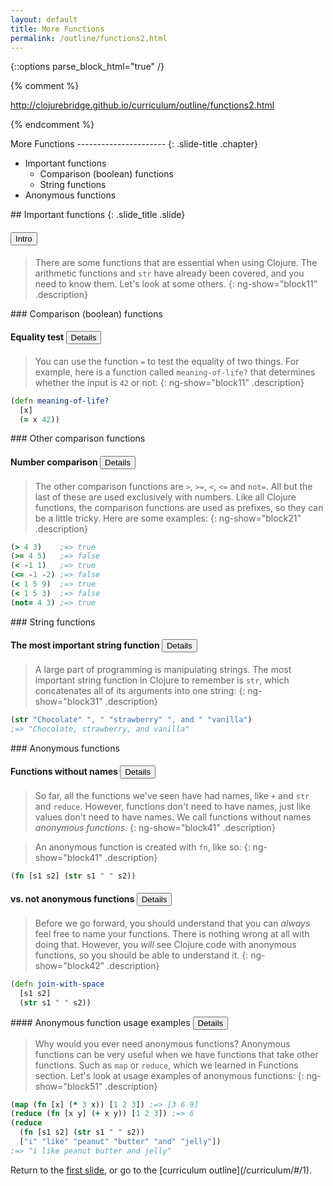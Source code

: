 ```yaml
---
layout: default
title: More Functions
permalink: /outline/functions2.html
---
```


{::options parse_block_html="true" /}

{% comment %}

http://clojurebridge.github.io/curriculum/outline/functions2.html

{% endcomment %}

<section>
More Functions
----------------------
{: .slide-title .chapter}

* Important functions
    * Comparison (boolean) functions
    * String functions
* Anonymous functions
</section>

<section>
## Important functions
{: .slide_title .slide}

#### <button class="link" ng-model="block11" ng-click="block11=!block11">Intro</button>

> There are some functions that are essential when using Clojure. The
arithmetic functions and `str` have already been covered, and you need
to know them. Let's look at some others.
{: ng-show="block11" .description}
</section>

<section>
### Comparison (boolean) functions

#### Equality test <button class="link" ng-model="block11" ng-click="block11=!block11">Details</button>

> You can use the function `=` to test the equality of two things. For
> example, here is a function called `meaning-of-life?` that
> determines whether the input is `42` or not:
{: ng-show="block11" .description}

```clojure
(defn meaning-of-life?
  [x]
  (= x 42))
```
</section>

<section>
### Other comparison functions

#### Number comparison <button class="link" ng-model="block21" ng-click="block21=!block21">Details</button>

> The other comparison functions are `>`, `>=`, `<`, `<=` and `not=`.
> All but the last of these are used exclusively with numbers.
> Like all Clojure functions, the comparison functions are used as
> prefixes, so they can be a little tricky. Here are some examples:
{: ng-show="block21" .description}

```clojure
(> 4 3)    ;=> true
(>= 4 5)   ;=> false
(< -1 1)   ;=> true
(<= -1 -2) ;=> false
(< 1 5 9)  ;=> true
(< 1 5 3)  ;=> false
(not= 4 3) ;=> true
```
</section>

<section>
### String functions

#### The most important string function <button class="link" ng-model="block31" ng-click="block31=!block31">Details</button>

> A large part of programming is manipulating strings. The most
> important string function in Clojure to remember is `str`, which
> concatenates all of its arguments into one string:
{: ng-show="block31" .description}

```clojure
(str "Chocolate" ", " "strawberry" ", and " "vanilla")
;=> "Chocolate, strawberry, and vanilla"
```
</section>

<section>
### Anonymous functions

#### Functions without names <button class="link" ng-model="block41" ng-click="block41=!block41">Details</button>

> So far, all the functions we've seen have had names, like `+` and
> `str` and `reduce`. However, functions don't need to have names, just
> like values don't need to have names. We call functions without names
> _anonymous functions_.
{: ng-show="block41" .description}

> An anonymous function is created with `fn`, like so:
{: ng-show="block41" .description}

```clojure
(fn [s1 s2] (str s1 " " s2))
```

#### vs. not anonymous functions <button class="link" ng-model="block42" ng-click="block42=!block42">Details</button>

> Before we go forward, you should understand that you can _always_
> feel free to name your functions. There is nothing wrong at all with
> doing that. However, you _will_ see Clojure code with anonymous
> functions, so you should be able to understand it.
{: ng-show="block42" .description}

```clojure
(defn join-with-space
  [s1 s2]
  (str s1 " " s2))
```
</section>

<section>
#### Anonymous function usage examples <button class="link" ng-model="block51" ng-click="block51=!block51">Details</button>

> Why would you ever need anonymous functions?
> Anonymous functions can be very useful
> when we have functions that take other functions.
> Such as `map` or `reduce`, which we learned in Functions section.
> Let's look at usage examples of anonymous functions:
{: ng-show="block51" .description}

```clojure
(map (fn [x] (* 3 x)) [1 2 3]) ;=> [3 6 9]
(reduce (fn [x y] (+ x y)) [1 2 3]) ;=> 6
(reduce
  (fn [s1 s2] (str s1 " " s2))
  ["i" "like" "peanut" "butter" "and" "jelly"])
;=> "i like peanut butter and jelly"
```
</section>

<section>
Return to the <a href="javascript:;" onClick="Reveal.slide(1);">first slide</a>,
or go to the [curriculum outline](/curriculum/#/1).
</section>
